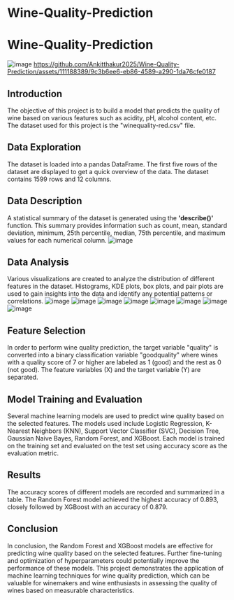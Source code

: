 # Wine-Quality-Prediction
# Wine-Quality-Prediction
![image](https://github.com/Ankitthakur2025/Wine-Quality-Prediction/assets/111188389/53cfab47-f0f0-4dca-a60c-a4f493c95fdc)
https://github.com/Ankitthakur2025/Wine-Quality-Prediction/assets/111188389/9c3b6ee6-eb86-4589-a290-1da76cfe0187
## Introduction
The objective of this project is to build a model that predicts the quality of wine based on various features such as acidity, pH, alcohol content, etc. The dataset used for this project is the "winequality-red.csv" file.
## Data Exploration
The dataset is loaded into a pandas DataFrame. The first five rows of the dataset are displayed to get a quick overview of the data. The dataset contains 1599 rows and 12 columns.
## Data Description
A statistical summary of the dataset is generated using the **'describe()'** function. This summary provides information such as count, mean, standard deviation, minimum, 25th percentile, median, 75th percentile, and maximum values for each numerical column.
![image](https://github.com/Ankitthakur2025/Wine-Quality-Prediction/assets/111188389/a4aeb12f-5399-41a7-b500-3cd3912c08cb)
## Data Analysis
Various visualizations are created to analyze the distribution of different features in the dataset. Histograms, KDE plots, box plots, and pair plots are used to gain insights into the data and identify any potential patterns or correlations.
![image](https://github.com/Ankitthakur2025/Wine-Quality-Prediction/assets/111188389/56e94342-d86f-4354-807e-30e204185926)
![image](https://github.com/Ankitthakur2025/Wine-Quality-Prediction/assets/111188389/77d74b26-51af-4537-b0b5-ecbfa7355da6)
![image](https://github.com/Ankitthakur2025/Wine-Quality-Prediction/assets/111188389/7576dc5c-3844-4f7b-b23a-45596949afc9)
![image](https://github.com/Ankitthakur2025/Wine-Quality-Prediction/assets/111188389/b1f88c43-0059-4a00-9abc-ab808b9ed117)
![image](https://github.com/Ankitthakur2025/Wine-Quality-Prediction/assets/111188389/1e32222b-ae96-43f8-b540-4ff60dd09874)
![image](https://github.com/Ankitthakur2025/Wine-Quality-Prediction/assets/111188389/dcbd3341-7440-45fa-a139-8a9bf7b81867)
![image](https://github.com/Ankitthakur2025/Wine-Quality-Prediction/assets/111188389/a81f313b-bb74-42e3-9ae9-83d9ee479da6)
![image](https://github.com/Ankitthakur2025/Wine-Quality-Prediction/assets/111188389/c2faa574-7c88-4597-a3ad-fa4a5412ace6)

## Feature Selection
In order to perform wine quality prediction, the target variable "quality" is converted into a binary classification variable "goodquality" where wines with a quality score of 7 or higher are labeled as 1 (good) and the rest as 0 (not good). The feature variables (X) and the target variable (Y) are separated.
## Model Training and Evaluation
Several machine learning models are used to predict wine quality based on the selected features. The models used include Logistic Regression, K-Nearest Neighbors (KNN), Support Vector Classifier (SVC), Decision Tree, Gaussian Naive Bayes, Random Forest, and XGBoost. Each model is trained on the training set and evaluated on the test set using accuracy score as the evaluation metric.
## Results
The accuracy scores of different models are recorded and summarized in a table. The Random Forest model achieved the highest accuracy of 0.893, closely followed by XGBoost with an accuracy of 0.879.
## Conclusion
In conclusion, the Random Forest and XGBoost models are effective for predicting wine quality based on the selected features. Further fine-tuning and optimization of hyperparameters could potentially improve the performance of these models. This project demonstrates the application of machine learning techniques for wine quality prediction, which can be valuable for winemakers and wine enthusiasts in assessing the quality of wines based on measurable characteristics.





